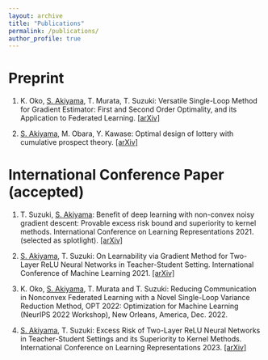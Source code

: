 ```yaml
---
layout: archive
title: "Publications"
permalink: /publications/
author_profile: true
---
```


**Preprint**
======
1. K. Oko, <ins>S. Akiyama</ins>, T. Murata, T. Suzuki: Versatile Single-Loop Method for Gradient Estimator: First and Second Order Optimality, and its Application to Federated Learning. [[arXiv]](https://arxiv.org/abs/2209.00361)

2. <ins>S. Akiyama</ins>, M. Obara, Y. Kawase: Optimal design of lottery with cumulative prospect theory. [[arXiv]](https://arxiv.org/abs/2209.00822)

International Conference Paper (accepted)
======
1. T. Suzuki, <ins>S. Akiyama</ins>: Benefit of deep learning with non-convex noisy gradient descent: Provable excess risk bound and superiority to kernel methods. International Conference on Learning Representations 2021. (selected as splotlight). [[arXiv]](https://arxiv.org/abs/2012.03224)

2. <ins>S. Akiyama</ins>, T. Suzuki: On Learnability via Gradient Method for Two-Layer ReLU Neural Networks in Teacher-Student Setting. International Conference of Machine Learning 2021. [[arXiv]](https://arxiv.org/abs/2106.06251)

3. K. Oko, <ins>S. Akiyama</ins>, T. Murata and T. Suzuki: Reducing Communication in Nonconvex Federated Learning with a Novel Single-Loop Variance Reduction Method,  OPT 2022: Optimization for Machine Learning (NeurIPS 2022 Workshop), New Orleans, America, Dec. 2022.

4. <ins>S. Akiyama</ins>, T. Suzuki: Excess Risk of Two-Layer ReLU Neural Networks in Teacher-Student Settings and its Superiority to Kernel Methods. International Conference on Learning Representations 2023. [[arXiv]](https://arxiv.org/abs/2205.14818)
